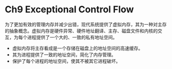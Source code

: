 # Ch9 Exceptional Control Flow

为了更加有效的管理内存并减少出错，现代系统提供了虚拟内存，其为一种对主存的抽象概念。虚拟内存是硬件异常、硬件地址翻译、主存、磁盘文件和内核的交互，为每个进程提供了一个大的、一致的私有地址空间。

* 虚拟内存将主存看成是一个存储在磁盘上的地址空间的高速缓存。
* 其为进程提供了一致的地址空间，简化了内存管理。
* 保护了每个进程的地址空间，使其不被其它进程破坏。

